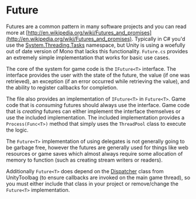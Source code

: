Future
===

Futures are a common pattern in many software projects and you can read more at [http://en.wikipedia.org/wiki/Futures_and_promises](http://en.wikipedia.org/wiki/Futures_and_promises). Typically in C# you'd use the [System.Threading.Tasks](http://msdn.microsoft.com/en-us/library/vstudio/system.threading.tasks(v=vs.110).aspx) namespace, but Unity is using a woefully out of date version of Mono that lacks this functionality. `Future.cs` provides an extremely simple implementation that works for basic use cases.

The core of the system for game code is the `IFuture<T>` interface. The interface provides the user with the state of the future, the value (if one was retrieved), an exception (if an error occurred while retrieving the value), and the ability to register callbacks for completion.

The file also provides an implementation of `IFuture<T>` in `Future<T>`. Game code that is _consuming_ futures should always use the interface. Game code that is _creating_ futures can either implement the interface themselves or use the included implementation. The included implementation provides a `Process(Func<T>)` method that simply uses the `ThreadPool` class to execute the logic.

The `Future<T>` implementation of using delegates is not generally going to be garbage free, however the futures are generally used for things like web resources or game saves which almost always require some allocation of memory to function (such as creating stream writers or readers).

Additionally `Future<T>` does depend on the [Dispatcher](https://github.com/nickgravelyn/UnityToolbag/tree/master/Dispatcher) class from UnityToolbag (to ensure callbacks are invoked on the main game thread), so you must either include that class in your project or remove/change the `Future<T>` implementation.
